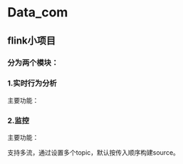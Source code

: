 # Data_com
## flink小项目
### 分为两个模块：
### 1.实时行为分析
主要功能：

### 2.监控
主要功能：





支持多流，通过设置多个topic，默认按传入顺序构建source。

